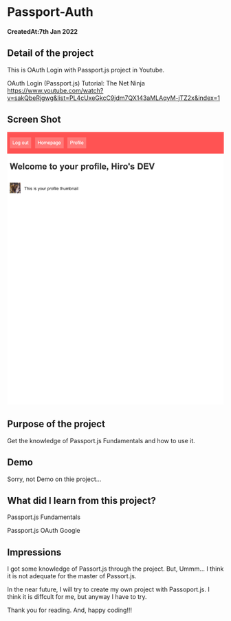 # Passport-Auth

<h4>CreatedAt:7th Jan 2022</h4> 

## Detail of the project

This is OAuth Login with Passport.js project in Youtube.

OAuth Login (Passport.js) Tutorial: The Net Ninja
https://www.youtube.com/watch?v=sakQbeRjgwg&list=PL4cUxeGkcC9jdm7QX143aMLAqyM-jTZ2x&index=1

## Screen Shot
<img src="/server/images/desktop.png"/>

## Purpose of the project

Get the knowledge of Passport.js Fundamentals and how to use it.

## Demo

Sorry, not Demo on thie project...

## What did I learn from this project?

<p>Passport.js Fundamentals</p>
<p>Passport.js OAuth Google</p>

## Impressions

I got some knowledge of Passort.js through the project.
But, Ummm...
I think it is not adequate for the master of Passort.js.

In the near future, I will try to create my own project with Passoport.js.
I think it is diffcult for me, but anyway I have to try.

Thank you for reading. And, happy coding!!!
